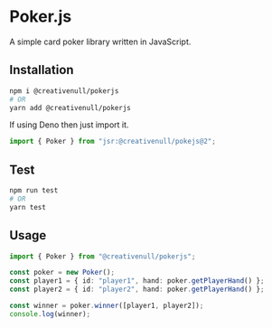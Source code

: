 # Poker.js
A simple card poker library written in JavaScript.

## Installation

```sh
npm i @creativenull/pokerjs
# OR
yarn add @creativenull/pokerjs
```

If using Deno then just import it.

```ts
import { Poker } from "jsr:@creativenull/pokejs@2";
```

## Test

```sh
npm run test
# OR
yarn test
```

## Usage

```ts
import { Poker } from "@creativenull/pokerjs";

const poker = new Poker();
const player1 = { id: "player1", hand: poker.getPlayerHand() };
const player2 = { id: "player2", hand: poker.getPlayerHand() };

const winner = poker.winner([player1, player2]);
console.log(winner);
```

